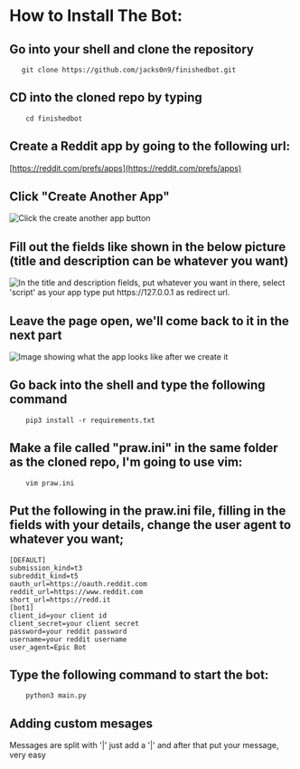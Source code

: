 # How to Install The Bot:

##  Go into your shell and clone the repository
       git clone https://github.com/jacks0n9/finishedbot.git
## CD into the cloned repo by typing
        cd finishedbot
## Create a Reddit app by going to the following url:
[https://reddit.com/prefs/apps](https://reddit.com/prefs/apps)
## Click "Create Another App"
![Click the create another app button](https://raw.githubusercontent.com/milodogexists/epickarmabot/master/4.png)
## Fill out the fields like shown in the below picture (title and description can be whatever you want)
![In the title and description fields, put whatever you want in there, select 'script' as your app type put https://127.0.0.1 as redirect url.](https://raw.githubusercontent.com/milodogexists/epickarmabot/master/5.png)
## Leave the page open, we'll come back to it in the next part
![Image showing what the app looks like after we create it](https://raw.githubusercontent.com/milodogexists/epickarmabot/master/6.png)
## Go back into the shell and type the following command
        pip3 install -r requirements.txt
## Make a file called "praw.ini" in the same folder as the cloned repo, I'm going to use vim:
        vim praw.ini
## Put the following in the praw.ini file, filling in the fields with your details, change the user agent to whatever you want;
```
[DEFAULT]
submission_kind=t3
subreddit_kind=t5
oauth_url=https://oauth.reddit.com
reddit_url=https://www.reddit.com
short_url=https://redd.it
[bot1]
client_id=your client id
client_secret=your client secret
password=your reddit password
username=your reddit username
user_agent=Epic Bot
```
## Type the following command to start the bot:
        python3 main.py
## Adding custom mesages
Messages are split with '|' just add a '|' and after that put your message, very easy
